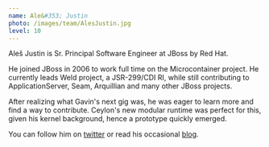 ```yaml
---
name: Ale&#353; Justin
photo: /images/team/AlesJustin.jpg
level: 10   
---
```


Aleš Justin is Sr. Principal Software Engineer at JBoss by Red
Hat.

He joined JBoss in 2006 to work full time on the Microcontainer project. He currently leads Weld project, a JSR-299/CDI RI, while still contributing to ApplicationServer, Seam, Arquillian and many other JBoss projects.

After realizing what Gavin's next gig was, he was eager to learn more and find a way to contribute. Ceylon's new modular runtime was perfect for this, given his kernel background, hence a prototype quickly emerged. 

You can follow him on [twitter](http://twitter.com/alesj) or read his occasional [blog](http://in.relation.to/Bloggers/Ales). 
